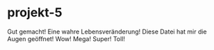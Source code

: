 # projekt-5

Gut gemacht!
Eine wahre Lebensveränderung!
Diese Datei hat mir die Augen geöffnet!
Wow!
Mega!
Super!
Toll!